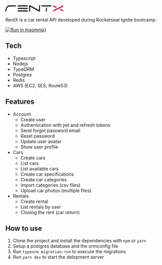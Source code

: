 ![Logo RentX](.github/rentx.png)

RentX is a car rental API developed during Rocketseat Ignite bootcamp.

[![Run in Insomnia}](https://insomnia.rest/images/run.svg)](https://insomnia.rest/run/?label=rentx&uri=https%3A%2F%2Fgithub.com%2Florenasg1%2Fignite-rentx%2Fblob%2Fmain%2F.github%2FInsomnia_2021-05-10)

## Tech
- Typescript
- Nodejs
- TypeORM
- Postgres
- Redis 
- AWS (EC2, SES, Route53)

## Features
- Account
  - Create user
  - Authentication with jwt and refresh tokens
  - Send forgot password email
  - Reset password
  - Update user avatar
  - Show user profile
- Cars
  - Create cars
  - List cars
  - List available cars
  - Create car specifications
  - Create car categories
  - Import categories (csv files)
  - Upload car photos (multiple files)
- Rentals
  - Create rental
  - List rentals by user
  - Closing the rent (car return)


## How to use
1. Clone the project and install the dependencies with `npm` or `yarn`
2. Setup a postgres database and the ormconfig file
3. Run `typeorm migration:run` to execute the migrations
4. Run `yarn dev` to start the delopment server